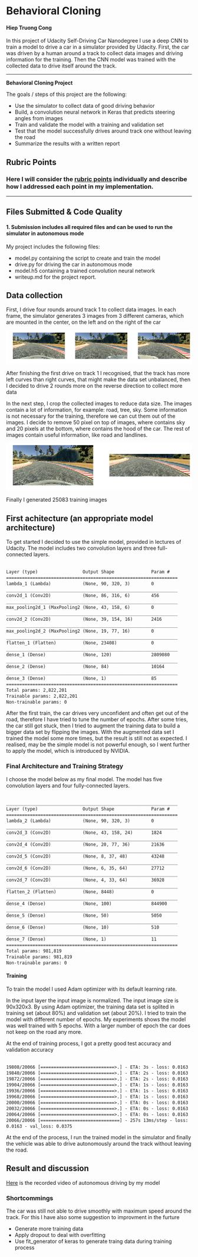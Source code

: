 # **Behavioral Cloning** 

#### Hiep Truong Cong

In this project of Udacity Self-Driving Car Nanodegree I use a deep CNN to train a model to drive a car in a simulator provided by Udacity. First, the car was driven by a human around a track to collect data images and driving information for the training. Then the CNN model was trained with the collected data to drive itself around the track.

---

**Behavioral Cloning Project**

The goals / steps of this project are the following:
* Use the simulator to collect data of good driving behavior
* Build, a convolution neural network in Keras that predicts steering angles from images
* Train and validate the model with a training and validation set
* Test that the model successfully drives around track one without leaving the road
* Summarize the results with a written report

[//]: # (Image References)

[image1]: ./output_image/data_image.png
[image2]: ./output_image/cropped_img.png
[video1]: ./video.mp4

## Rubric Points
### Here I will consider the [rubric points](https://review.udacity.com/#!/rubrics/432/view) individually and describe how I addressed each point in my implementation.  

---
## Files Submitted & Code Quality

#### 1. Submission includes all required files and can be used to run the simulator in autonomous mode

My project includes the following files:
* model.py containing the script to create and train the model
* drive.py for driving the car in autonomous mode
* model.h5 containing a trained convolution neural network 
* writeup.md for the project report.

## Data collection

First, I drive four rounds around track 1 to collect data images. In each frame, the simulator generates 3 images from 3 different cameras, which are mounted in the center, on the left and on the right of the car 

![alt text][image1]

After finishing the first drive on track 1 I recognised, that the track has more left curves than right curves, that might make the data set unbalanced, then I decided to drive 2 rounds more on the reverse direction to collect more data

In the next step, I crop the collected images to reduce data size. The images contain a lot of information, for example: road, tree, sky. Some information is not necessary for the training, therefore we can cut them out of the images. I decide to remove 50 pixel on top of images, where contains sky and 20 pixels at the bottom, where contains the hood of the car. The rest of images contain useful information, like road and landlines.

![alt text][image2]

Finally I generated 25083 training images

## First achitecture (an appropriate model architecture)

To get started I decided to use the simple model, provided in lectures of Udacity. The model includes two convolution layers and three full-connected layers.

<pre><code>
Layer (type)                 Output Shape              Param #   
=================================================================
lambda_1 (Lambda)            (None, 90, 320, 3)        0         
_________________________________________________________________
conv2d_1 (Conv2D)            (None, 86, 316, 6)        456       
_________________________________________________________________
max_pooling2d_1 (MaxPooling2 (None, 43, 158, 6)        0         
_________________________________________________________________
conv2d_2 (Conv2D)            (None, 39, 154, 16)       2416      
_________________________________________________________________
max_pooling2d_2 (MaxPooling2 (None, 19, 77, 16)        0         
_________________________________________________________________
flatten_1 (Flatten)          (None, 23408)             0         
_________________________________________________________________
dense_1 (Dense)              (None, 120)               2809080   
_________________________________________________________________
dense_2 (Dense)              (None, 84)                10164     
_________________________________________________________________
dense_3 (Dense)              (None, 1)                 85        
=================================================================
Total params: 2,822,201
Trainable params: 2,822,201
Non-trainable params: 0
</code></pre>

After the first train, the car drives very unconfident and often get out of the road, therefore I have tried to tune the number of epochs. After some tries, the car still got stuck, then I tried to augment the training data to build a bigger data set by flipping the images. With the augmented data set I trained the model some more times, but the result is still not as expected. I realised, may be the simple model is not powerful enough, so I went further to apply the model, which is introduced by NVIDIA.

### Final Architecture and Training Strategy

I choose the model below as my final model. The model has five convolution layers and four fully-connected layers. 

<pre><code>
_________________________________________________________________
Layer (type)                 Output Shape              Param #   
=================================================================
lambda_2 (Lambda)            (None, 90, 320, 3)        0         
_________________________________________________________________
conv2d_3 (Conv2D)            (None, 43, 158, 24)       1824      
_________________________________________________________________
conv2d_4 (Conv2D)            (None, 20, 77, 36)        21636     
_________________________________________________________________
conv2d_5 (Conv2D)            (None, 8, 37, 48)         43248     
_________________________________________________________________
conv2d_6 (Conv2D)            (None, 6, 35, 64)         27712     
_________________________________________________________________
conv2d_7 (Conv2D)            (None, 4, 33, 64)         36928     
_________________________________________________________________
flatten_2 (Flatten)          (None, 8448)              0         
_________________________________________________________________
dense_4 (Dense)              (None, 100)               844900    
_________________________________________________________________
dense_5 (Dense)              (None, 50)                5050      
_________________________________________________________________
dense_6 (Dense)              (None, 10)                510       
_________________________________________________________________
dense_7 (Dense)              (None, 1)                 11        
=================================================================
Total params: 981,819
Trainable params: 981,819
Non-trainable params: 0
</code></pre>


#### Training 

To train the model I used Adam optimizer with its default learning rate. 

In the input layer the input image is normalized. The input image size is 90x320x3. By using Adam optimizer, the training data set is splited in training set (about 80%) and validation set (about 20%).
I tried to train the model with different number of epochs. My experiments shows the model was well trained with 5 epochs. With a larger number of epoch the car does not keep on the road any more. 


At the end of training process, I got a pretty good test accuracy and validation accuracy

<pre><code>
19808/20066 [============================>.] - ETA: 3s - loss: 0.0163
19840/20066 [============================>.] - ETA: 2s - loss: 0.0163
19872/20066 [============================>.] - ETA: 2s - loss: 0.0163
19904/20066 [============================>.] - ETA: 1s - loss: 0.0163
19936/20066 [============================>.] - ETA: 1s - loss: 0.0163
19968/20066 [============================>.] - ETA: 1s - loss: 0.0163
20000/20066 [============================>.] - ETA: 0s - loss: 0.0163
20032/20066 [============================>.] - ETA: 0s - loss: 0.0163
20064/20066 [============================>.] - ETA: 0s - loss: 0.0163
20066/20066 [==============================] - 257s 13ms/step - loss: 0.0163 - val_loss: 0.0375
</code></pre>

At the end of the process, I run the trained model in the simulator and finally the vehicle was able to drive autonomously around the track without leaving the road.

## Result and discussion

[Here](https://github.com/truongconghiep/CarND-Behavioral-Cloning/blob/master/video.mp4) is the recorded video of autonomous driving by my model

### Shortcommings
The car was still not able to drive smoothly with maximum speed around the track. For this I have also some suggestion to improvment in the furture
- Generate more training data 
- Apply dropout to deal with overfitting
- Use fit_generator of keras to generate traing data during training process


